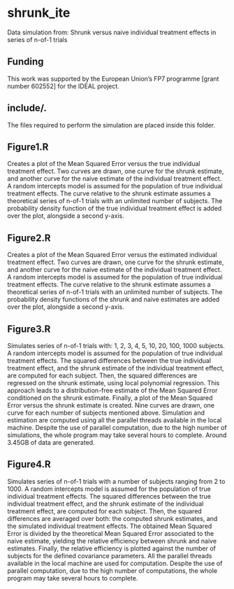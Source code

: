 ﻿# shrunk_ite
Data simulation from: Shrunk versus naive individual treatment effects in series of n-of-1 trials

## Funding
This work was supported by the European Union’s FP7 programme [grant number 602552] for the IDEAL project.

## include/.

The files required to perform the simulation are placed inside this folder.

## Figure1.R

Creates a plot of the Mean Squared Error versus the true individual treatment effect. Two curves are drawn, one curve for the shrunk estimate, and another curve for the naive estimate of the individual treatment effect. A random intercepts model is assumed for the population of true individual treatment effects. The curve relative to the shrunk estimate assumes a theoretical series of n-of-1 trials with an unlimited number of subjects. The probability density function of the true individual treatment effect is added over the plot, alongside a second y-axis.

## Figure2.R

Creates a plot of the Mean Squared Error versus the estimated individual treatment effect. Two curves are drawn, one curve for the shrunk estimate, and another curve for the naive estimate of the individual treatment effect. A random intercepts model is assumed for the population of true individual treatment effects. The curve relative to the shrunk estimate assumes a theoretical series of n-of-1 trials with an unlimited number of subjects. The probability density functions of the shrunk and naive estimates are added over the plot, alongside a second y-axis.

## Figure3.R

Simulates series of n-of-1 trials with: 1, 2, 3, 4, 5, 10, 20, 100, 1000 subjects. A random intercepts model is assumed for the population of true individual treatment effects. The squared differences between the true individual treatment effect, and the shrunk estimate of the individual treatment effect, are computed for each subject. Then, the squared differences are regressed on the shrunk estimate, using local polynomial regression. This approach leads to a distribution-free estimate of the Mean Squared Error conditioned on the shrunk estimate. Finally, a plot of the Mean Squared Error versus the shrunk estimate is created. Nine curves are drawn, one curve for each number of subjects mentioned above. Simulation and estimation are computed using all the parallel threads available in the local machine. Despite the use of parallel computation, due to the high number of simulations, the whole program may take several hours to complete. Around 3.45GB of data are generated.

## Figure4.R

Simulates series of n-of-1 trials with a number of subjects ranging from 2 to 1000. A random intercepts model is assumed for the population of true individual treatment effects. The squared differences between the true individual treatment effect, and the shrunk estimate of the individual treatment effect, are computed for each subject. Then, the squared differences are averaged over both: the computed shrunk estimates, and the simulated individual treatment effects. The obtained Mean Squared Error is divided by the theoretical Mean Squared Error associated to the naive estimate, yielding the relative efficiency between shrunk and naive estimates. Finally, the relative efficiency is plotted against the number of subjects for the defined covariance parameters. All the parallel threads available in the local machine are used for computation. Despite the use of parallel computation, due to the high number of computations, the whole program may take several hours to complete.

